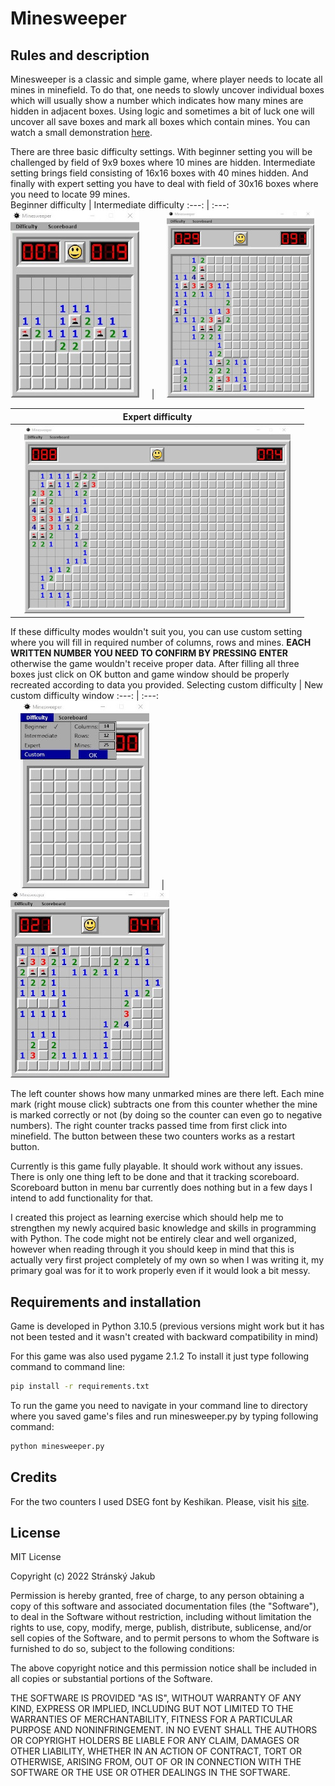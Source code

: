 # Minesweeper

## Rules and description

Minesweeper is a classic and simple game, where player needs to locate all
mines in minefield. To do that, one needs to slowly uncover individual
boxes which will usually show a number which indicates how many mines are
hidden in adjacent boxes. Using logic and sometimes a bit of luck one
will uncover all save boxes and mark all boxes which contain mines. You can
watch a small demonstration [here](https://youtu.be/prlptT2zMWg).

There are three basic difficulty settings. With beginner setting you will
be challenged by field of 9x9 boxes where 10 mines are hidden. Intermediate
setting brings field consisting of 16x16 boxes with 40 mines hidden. And 
finally with expert setting you have to deal with field of 30x16 boxes where 
you need to locate 99 mines.   
Beginner difficulty | Intermediate difficulty
:---: | :---:
&nbsp;&nbsp;&nbsp;&nbsp;![Beginner difficulty](imgs/beginner.jpg "Beginner difficulty") &nbsp;&nbsp;&nbsp;&nbsp;|&nbsp;&nbsp;&nbsp;&nbsp; ![Intermediate difficulty](imgs/intermediate.jpg "Intermediate difficulty")&nbsp;&nbsp;&nbsp;&nbsp;   

|**Expert difficulty**|
|:---:|   
|&nbsp;&nbsp;&nbsp;&nbsp;![Expert difficulty](imgs/expert.jpg "Expert difficulty")&nbsp;&nbsp;&nbsp;&nbsp;|

If these difficulty modes wouldn't suit you, 
you can use custom setting where you will fill in required number of 
columns, rows and mines. **EACH WRITTEN NUMBER YOU NEED TO CONFIRM BY PRESSING**
**ENTER** otherwise the game wouldn't receive proper data. After filling all three
boxes just click on OK button and game window should be properly recreated 
according to data you provided.
Selecting custom difficulty | New custom difficulty window
:---: | :---:   
&nbsp;&nbsp;&nbsp;&nbsp;![Selecting custom difficulty](imgs/custom1.jpg "Selecting custom difficulty") &nbsp;&nbsp;&nbsp;&nbsp;|&nbsp;&nbsp;&nbsp;&nbsp; ![New custom difficulty window](imgs/custom2.jpg "New custom difficulty window")&nbsp;&nbsp;&nbsp;&nbsp;

The left counter shows how many unmarked mines are there left.
Each mine mark (right mouse click) subtracts one from this counter whether
the mine is marked correctly or not (by doing so the counter can even go to 
negative numbers). The right counter tracks passed time from first click into
minefield. The button between these two counters works as a restart button.

Currently is this game fully playable. It should work without any issues.
There is only one thing left to be done and that it tracking scoreboard.
Scoreboard button in menu bar currently does nothing but in a few days
I intend to add functionality for that.

I created this project as learning exercise which should help me to 
strengthen my newly acquired basic knowledge and skills in programming with
Python. The code might not be entirely clear and well organized, however
when reading through it you should keep in mind that this is actually 
very first project completely of my own so when I was writing it, my primary
goal was for it to work properly even if it would look a bit messy. 

## Requirements and installation

Game is developed in Python 3.10.5 (previous versions might work but it has not
been tested and it wasn't created with backward compatibility in mind)

For this game was also used pygame 2.1.2
To install it just type following command to command line:   
```bash
pip install -r requirements.txt
```

To run the game you need to navigate in your command line to directory where
you saved game's files and run minesweeper.py by typing following command:   
```bash
python minesweeper.py
```

## Credits

For the two counters I used DSEG font by Keshikan. Please, visit his [site](https://www.keshikan.net/fonts-e.html?fbclid=IwAR2pAlxONFPeKTU94R9WbG-yGd4wPoZCcvmuJML0WSPjk6863NEsvDsAFTw).

## License

MIT License

Copyright (c) 2022 Stránský Jakub

Permission is hereby granted, free of charge, to any person obtaining a copy
of this software and associated documentation files (the "Software"), to deal
in the Software without restriction, including without limitation the rights
to use, copy, modify, merge, publish, distribute, sublicense, and/or sell
copies of the Software, and to permit persons to whom the Software is
furnished to do so, subject to the following conditions:

The above copyright notice and this permission notice shall be included in all
copies or substantial portions of the Software.

THE SOFTWARE IS PROVIDED "AS IS", WITHOUT WARRANTY OF ANY KIND, EXPRESS OR
IMPLIED, INCLUDING BUT NOT LIMITED TO THE WARRANTIES OF MERCHANTABILITY,
FITNESS FOR A PARTICULAR PURPOSE AND NONINFRINGEMENT. IN NO EVENT SHALL THE
AUTHORS OR COPYRIGHT HOLDERS BE LIABLE FOR ANY CLAIM, DAMAGES OR OTHER
LIABILITY, WHETHER IN AN ACTION OF CONTRACT, TORT OR OTHERWISE, ARISING FROM,
OUT OF OR IN CONNECTION WITH THE SOFTWARE OR THE USE OR OTHER DEALINGS IN THE
SOFTWARE.
